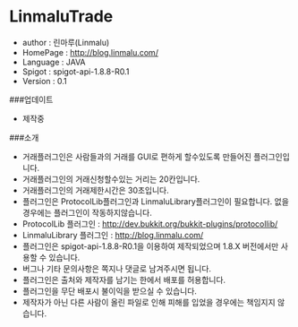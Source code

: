 # LinmaluTrade

 - author : 린마루(Linmalu)
 - HomePage : http://blog.linmalu.com/
 - Language : JAVA
 - Spigot : spigot-api-1.8.8-R0.1
 - Version : 0.1

###업데이트
- 제작중

###소개
- 거래플러그인은 사람들과의 거래를 GUI로 편하게 할수있도록 만들어진 플러그인입니다.
- 거래플러그인의 거래신청할수있는 거리는 20칸입니다.
- 거래플러그인의 거래제한시간은 30초입니다.
- 플러그인은 ProtocolLib플러그인과 LinmaluLibrary플러그인이 필요합니다. 없을경우에는 플러그인이 작동하지않습니다.
- ProtocolLib 플러그인 : http://dev.bukkit.org/bukkit-plugins/protocollib/
- LinmaluLibrary 플러그인 : http://blog.linmalu.com/
- 플러그인은 spigot-api-1.8.8-R0.1을 이용하여 제작되었으며 1.8.X 버전에서만 사용할 수 있습니다.
- 버그나 기타 문의사항은 쪽지나 댓글로 남겨주시면 됩니다.
- 플러그인은 출처와 제작자를 남기는 한에서 배포를 허용합니다.
- 플러그인을 무단 배포시 불이익을 받으실 수 있습니다.
- 제작자가 아닌 다른 사람이 올린 파일로 인해 피해를 입었을 경우에는 책임지지 않습니다.
